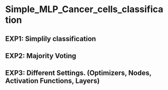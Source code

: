 # Simple_MLP_Cancer_cells_classification

## EXP1: Simplily classification
## EXP2: Majority Voting
## EXP3: Different Settings. (Optimizers, Nodes, Activation Functions, Layers)

